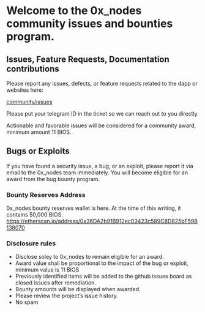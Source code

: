 # Welcome to the 0x_nodes community issues and bounties program.

## Issues, Feature Requests, Documentation contributions
Please report any issues, defects, or feature requests related to the dapp or websites here: 

<a href="https://github.com/0xNODES/community/issues">community/issues</a>

Please put your telegram ID in the ticket so we can reach out to you directly.

Actionable and favorable issues will be considered for a community award, minimum amount 11 BIOS.

## Bugs or Exploits
If you have found a security issue, a bug, or an exploit, please report it via email to the 0x_nodes team immediately. You will become eligible for an award from the bug bounty program.

### Bounty Reserves Address
0x_nodes bounty reserves wallet is here. At the time of this writing, it contains 50,000 BIOS.
https://etherscan.io/address/0x36DA2b91B912ec03423c589C8D825bF598138070

### Disclosure rules
 - Disclose soley to 0x_nodes to remain eligible for an award.
 - Award value shall be proportional to the impact of the bug or exploit, minimum value is 11 BIOS
 - Previously identified items will be added to the github issues board as closed issues after remediation.
 - Bounty amounts will be displayed when awarded.
 - Please review the project’s issue history.
 - No spam
